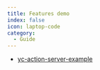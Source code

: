 ```yaml
---
title: Features demo
index: false
icon: laptop-code
category:
  - Guide
---
```


- [yc-action-server-example](examples/yc-action-server-example.md)